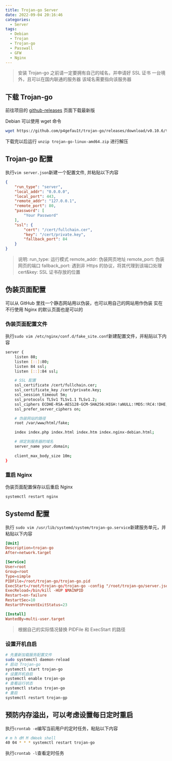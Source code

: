 ```yaml
---
title: Trojan-go Server
date: 2022-09-04 20:16:46
categories:
  - Server
tags:
  - Debian
  - Trojan
  - Trojan-go
  - Passwall
  - GFW
  - Nginx
---
```


<div class="warning">

> 安装 Trojan-go 之前请一定要拥有自己的域名，并申请好 SSL 证书
> 一台境外，且可以在国内联通的服务器
> 该域名需要指向该服务器

</div>

## 下载 Trojan-go

前往项目的 [github-releases](https://github.com/p4gefau1t/trojan-go/releases) 页面下载最新版

Debian 可以使用 wget 命令

```bash
wget https://github.com/p4gefau1t/trojan-go/releases/download/v0.10.6/trojan-go-linux-amd64.zip
```

下载完以后运行 `unzip trojan-go-linux-amd64.zip` 进行解压

## Trojan-go 配置

执行`vim server.json`新建一个配置文件, 并粘贴以下内容

```json
{
    "run_type": "server",
    "local_addr": "0.0.0.0",
    "local_port": 443,
    "remote_addr": "127.0.0.1",
    "remote_port": 80,
    "password": [
        "Your Password"
    ],
    "ssl": {
        "cert": "/cert/fullchain.cer",
        "key": "/cert/private.key",
        "fallback_port": 84
    }
}
```

<div class="info">

> 说明:
> run_type: 运行模式
> remote_addr: 伪装网页地址
> remote_port: 伪装网页的端口
> fallback_port: 遇到非 Https 的协议，将其代理到该端口处理
> cert&key: SSL 证书存放的位置

</div>

## 伪装页面配置

可以从 GitHub 里找一个静态网站用以伪装，也可以用自己的网站用作伪装
实在不行使用 Nginx 的默认页面也是可以的

### 伪装页面配置文件

执行`sudo vim /etc/nginx/conf.d/fake_site.conf`新建配置文件，并粘贴以下内容

```bash
server {
    listen 80;
    listen [::]:80;
    listen 84 ssl;
    listen [::]:84 ssl;

    # SSL 配置
    ssl_certificate /cert/fullchain.cer;
    ssl_certificate_key /cert/private.key;
    ssl_session_timeout 5m;
    ssl_protocols TLSv1 TLSv1.1 TLSv1.2;
    ssl_ciphers ECDHE-RSA-AES128-GCM-SHA256:HIGH:!aNULL:!MD5:!RC4:!DHE;
    ssl_prefer_server_ciphers on;

    # 伪装网站的路径
    root /var/www/html/fake;

    index index.php index.html index.htm index.nginx-debian.html;

    # 绑定到服务器的域名
    server_name your.domain;
 
    client_max_body_size 10m;
}
```

### 重启 Nginx

伪装页面配置保存以后重启 Nginx

```bash
systemctl restart nginx
```

## Systemd 配置

执行 `sudo vim /usr/lib/systemd/system/trojan-go.service`新建服务单元，并粘贴以下内容

```conf
[Unit]
Description=trojan-go
After=network.target

[Service]
User=root
Group=root
Type=simple
PIDFile=/root/trojan-go/trojan-go.pid
ExecStart=/root/trojan-go/trojan-go -config "/root/trojan-go/server.json"
ExecReload=/bin/kill -HUP $MAINPID
Restart=on-failure
RestartSec=10
RestartPreventExitStatus=23

[Install]
WantedBy=multi-user.target
```

<div class="info">

> 根据自己的实际情况替换 PIDFile 和 ExecStart 的路径

</div>

### 设置开机自启

```bash
# 先重新加载服务配置文件
sudo systemctl daemon-reload
# 启动 Trojan-go
systemctl start trojan-go
# 设置开机自启
systemctl enable trojan-go
# 查看运行状态
systemctl status trojan-go
# 重启
systemctl restart trojan-gp
```

## 预防内存溢出，可以考虑设置每日定时重启

执行`crontab -e`编写当前用户的定时任务，粘贴以下内容

```bash
# m h dM M dWeek shell
40 04 * * * systemctl restart trojan-go
```

执行`crontab -l`查看定时任务